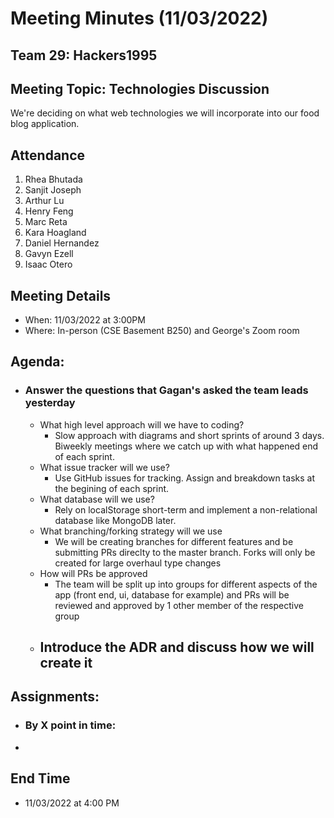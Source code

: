 # Meeting Minutes (11/03/2022)

## Team 29: Hackers1995

## Meeting Topic: Technologies Discussion

We're deciding on what web technologies we will incorporate into our food blog application.

## Attendance

1. Rhea Bhutada
2. Sanjit Joseph
3. Arthur Lu
4. Henry Feng
5. Marc Reta
6. Kara Hoagland
7. Daniel Hernandez
8. Gavyn Ezell
9. Isaac Otero

## Meeting Details

- When: 11/03/2022 at 3:00PM
- Where: In-person (CSE Basement B250) and George's Zoom room

## Agenda:

- ### Answer the questions that Gagan's asked the team leads yesterday
  - What high level approach will we have to coding?
    - Slow approach with diagrams and short sprints of around 3 days. Biweekly meetings where we catch up with what happened end of each sprint.
  - What issue tracker will we use?
    - Use GitHub issues for tracking. Assign and breakdown tasks at the begining of each sprint.
  - What database will we use?
    - Rely on localStorage short-term and implement a non-relational database like MongoDB later.
  - What branching/forking strategy will we use
    - We will be creating branches for different features and be submitting PRs direclty to the master branch. Forks will only be created for large overhaul type changes
  - How will PRs be approved
    - The team will be split up into groups for different aspects of the app (front end, ui, database for example) and PRs will be reviewed and approved by 1 other member of the respective group
  - ## Introduce the ADR and discuss how we will create it

## Assignments:

- ### By X point in time:
-

## End Time

- 11/03/2022 at 4:00 PM
